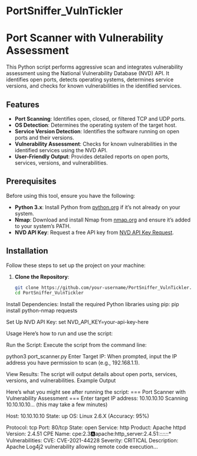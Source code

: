 # PortSniffer_VulnTickler

# Port Scanner with Vulnerability Assessment

This Python script performs aggressive scan and integrates vulnerability assessment using the National Vulnerability Database (NVD) API. It identifies open ports, detects operating systems, determines service versions, and checks for known vulnerabilities in the identified services.

## Features
- **Port Scanning**: Identifies open, closed, or filtered TCP and UDP ports.
- **OS Detection**: Determines the operating system of the target host.
- **Service Version Detection**: Identifies the software running on open ports and their versions.
- **Vulnerability Assessment**: Checks for known vulnerabilities in the identified services using the NVD API.
- **User-Friendly Output**: Provides detailed reports on open ports, services, versions, and vulnerabilities.

## Prerequisites
Before using this tool, ensure you have the following:
- **Python 3.x**: Install Python from [python.org](https://www.python.org/downloads/) if it’s not already on your system.
- **Nmap**: Download and install Nmap from [nmap.org](https://nmap.org/download.html) and ensure it’s added to your system’s PATH.
- **NVD API Key**: Request a free API key from [NVD API Key Request](https://nvd.nist.gov/developers/request-an-api-key).

## Installation
Follow these steps to set up the project on your machine:

1. **Clone the Repository**:
   ```bash
   git clone https://github.com/your-username/PortSniffer_VulnTickler.git
   cd PortSniffer_VulnTickler
Install Dependencies: Install the required Python libraries using pip:
pip install python-nmap requests

Set Up NVD API Key: 
set NVD_API_KEY=your-api-key-here

Usage
Here’s how to run and use the script:

Run the Script: Execute the script from the command line:

python3 port_scanner.py
Enter Target IP: When prompted, input the IP address you have permission to scan (e.g., 192.168.1.1).

View Results: The script will output details about open ports, services, versions, and vulnerabilities.
Example Output

Here’s what you might see after running the script: 
=== Port Scanner with Vulnerability Assessment ===
Enter target IP address: 10.10.10.10
Scanning 10.10.10.10... (this may take a few minutes)

Host: 10.10.10.10
State: up
OS: Linux 2.6.X (Accuracy: 95%)

Protocol: tcp
Port: 80/tcp
  State: open
  Service: http
  Product: Apache httpd
  Version: 2.4.51
  CPE Name: cpe:2.3:a:apache:http_server:2.4.51:*:*:*:*:*:*:*
  Vulnerabilities:
    CVE: CVE-2021-44228
    Severity: CRITICAL
    Description: Apache Log4j2 vulnerability allowing remote code execution...
